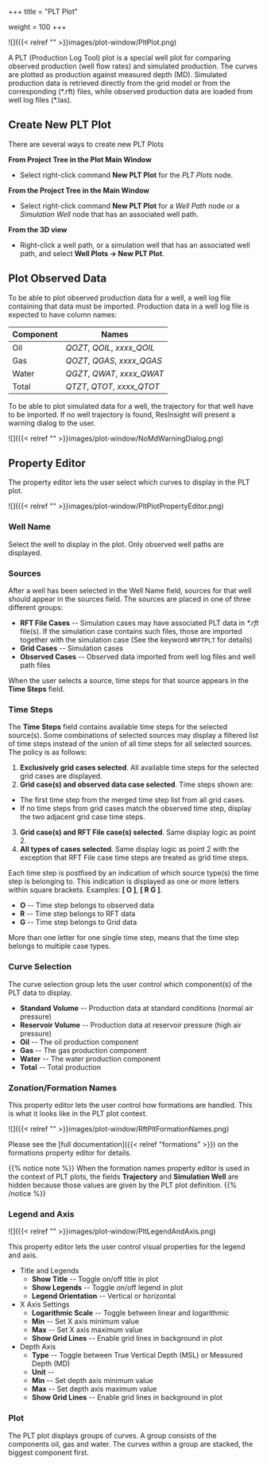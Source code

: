 +++
title = "PLT Plot"

weight = 100
+++

![]({{< relref "" >}}images/plot-window/PltPlot.png)

A PLT (Production Log Tool) plot is a special well plot for comparing observed production (well flow rates) and simulated production. The curves are plotted as production against measured depth (MD). Simulated production data is retrieved directly from the grid model or from the corresponding (\*.rft) files, while observed production data are loaded from well log files (\*.las).

## Create New PLT Plot
There are several ways to create new PLT Plots

**From Project Tree in the Plot Main Window**

- Select right-click command **New PLT Plot** for the _PLT Plots_ node.

**From the Project Tree in the Main Window**

- Select right-click command **New PLT Plot** for a _Well Path_ node or a _Simulation Well_ node that has an associated well path.

**From the 3D view**
 
 - Right-click a well path, or a simulation well that has an associated well path, and select **Well Plots -> New PLT Plot**.

## Plot Observed Data
To be able to plot observed production data for a well, a well log file containing that data must be imported. Production data in a well log file is expected to have column names:

| Component    | Names                         |
| ------------ | ----------------------------- |
| Oil          | _QOZT_, _QOIL_, _xxxx_QOIL_   |
| Gas          | _QOZT_, _QGAS_, _xxxx_QGAS_   |
| Water        | _QGZT_, _QWAT_, _xxxx_QWAT_   |
| Total        | _QTZT_, _QTOT_, _xxxx_QTOT_   |

To be able to plot simulated data for a well, the trajectory for that well have to be imported. If no well trajectory is found, ResInsight will present a warning dialog to the user.

![]({{< relref "" >}}images/plot-window/NoMdWarningDialog.png)

## Property Editor
The property editor lets the user select which curves to display in the PLT plot.

![]({{< relref "" >}}images/plot-window/PltPlotPropertyEditor.png)

### Well Name
Select the well to display in the plot. Only observed well paths are displayed.

### Sources
After a well has been selected in the Well Name field, sources for that well should appear in the sources field. The sources are placed in one of three different groups:


- **RFT File Cases** -- Simulation cases may have associated PLT data in _\*.rft_ file(s). If the simulation case contains such files, those are imported together with the simulation case (See the keyword `WRFTPLT` for details)
- **Grid Cases** -- Simulation cases
- **Observed Cases** -- Observed data imported from well log files and well path files

When the user selects a source, time steps for that source appears in the **Time Steps** field.

### Time Steps
The **Time Steps** field contains available time steps for the selected source(s). Some combinations of selected sources may display a filtered list of time steps instead of the union of all time steps for all selected sources. The policy is as follows:

1. **Exclusively grid cases selected**. All available time steps for the selected grid cases are displayed.
2. **Grid case(s) and observed data case selected**. Time steps shown are:
  - The first time step from the merged time step list from all grid cases.
  - If no time steps from grid cases match the observed time step, display the two adjacent grid case time steps.
3. **Grid case(s) and RFT File case(s) selected**. Same display logic as point 2.
4. **All types of cases selected**. Same display logic as point 2 with the exception that RFT File case time steps are treated as grid time steps.

Each time step is postfixed by an indication of which source type(s) the time step is belonging to. This indication is displayed as one or more letters within square brackets. Examples: **[ O ]**, **[ R G ]**.

- **O** -- Time step belongs to observed data
- **R** -- Time step belongs to RFT data
- **G** -- Time step belongs to Grid data

More than one letter for one single time step, means that the time step belongs to multiple case types.

### Curve Selection
The curve selection group lets the user control which component(s) of the PLT data to display.

- **Standard Volume** -- Production data at standard conditions (normal air pressure)
- **Reservoir Volume** -- Production data at reservoir pressure (high air pressure)
- **Oil** -- The oil production component
- **Gas** -- The gas production component
- **Water** -- The water production component
- **Total** -- Total production

### Zonation/Formation Names
This property editor lets the user control how formations are handled. This is what it looks like in the PLT plot context.

![]({{< relref "" >}}images/plot-window/RftPltFormationNames.png)

Please see the [full documentation]({{< relref "formations" >}}) on the formations property editor for details.

{{% notice note %}}
  When the formation names property editor is used in the context of PLT plots, the fields <b>Trajectory</b> and <b>Simulation Well</b> are hidden because those values are given by the PLT plot definition.
{{% /notice %}}

### Legend and Axis
![]({{< relref "" >}}images/plot-window/PltLegendAndAxis.png)

This property editor lets the user control visual properties for the legend and axis.

- Title and Legends
  - **Show Title** -- Toggle on/off title in plot
  - **Show Legends** -- Toggle on/off legend in plot
  - **Legend Orientation** -- Vertical or horizontal
- X Axis Settings
  - **Logarithmic Scale** -- Toggle between linear and logarithmic
  - **Min** -- Set X axis minimum value
  - **Max** -- Set X axis maximum value
  - **Show Grid Lines** -- Enable grid lines in background in plot
- Depth Axis
  - **Type** -- Toggle between True Vertical Depth (MSL) or Measured Depth (MD)
  - **Unit** -- 
  - **Min** -- Set depth axis minimum value
  - **Max** -- Set depth axis maximum value
  - **Show Grid Lines** -- Enable grid lines in background in plot
  
### Plot
The PLT plot displays groups of curves. A group consists of the components oil, gas and water. The curves within a group are stacked, the biggest component first.
